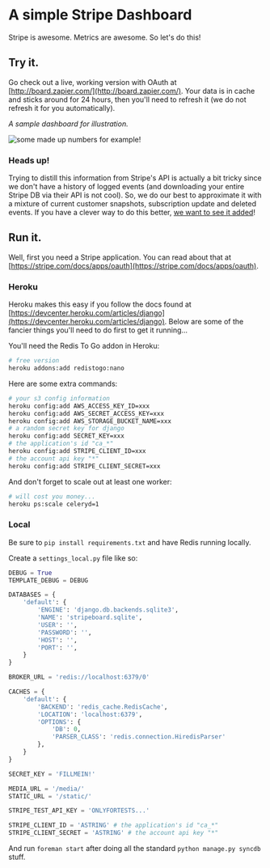 # A simple Stripe Dashboard

Stripe is awesome. Metrics are awesome. So let's do this!

## Try it.

Go check out a live, working version with OAuth at [http://board.zapier.com/](http://board.zapier.com/). Your data is in cache and sticks around for 24 hours, then you'll need to refresh it (we do not refresh it for you automatically).

*A sample dashboard for illustration.*

![some made up numbers for example!](https://s3.amazonaws.com/zapierboard/img/stripeboard.png)

### Heads up!

Trying to distill this information from Stripe's API is actually a bit tricky since we don't have a history of logged events (and downloading your entire Stripe DB via their API is not cool). So, we do our best to approximate it with a mixture of current customer snapshots, subscription update and deleted events. If you have a clever way to do this better, [we want to see it added](https://github.com/zapier/stripeboard/pulls)!


## Run it.

Well, first you need a Stripe application. You can read about that at [https://stripe.com/docs/apps/oauth](https://stripe.com/docs/apps/oauth).


### Heroku

Heroku makes this easy if you follow the docs found at [https://devcenter.heroku.com/articles/django](https://devcenter.heroku.com/articles/django). Below are some of the fancier things you'll need to do first to get it running...

You'll need the Redis To Go addon in Heroku:

```bash
# free version
heroku addons:add redistogo:nano
```

Here are some extra commands:

```bash
# your s3 config information
heroku config:add AWS_ACCESS_KEY_ID=xxx
heroku config:add AWS_SECRET_ACCESS_KEY=xxx
heroku config:add AWS_STORAGE_BUCKET_NAME=xxx
# a random secret key for django
heroku config:add SECRET_KEY=xxx
# the application's id "ca_*"
heroku config:add STRIPE_CLIENT_ID=xxx
# the account api key "*"
heroku config:add STRIPE_CLIENT_SECRET=xxx
```

And don't forget to scale out at least one worker:

```bash
# will cost you money...
heroku ps:scale celeryd=1
```

### Local

Be sure to `pip install requirements.txt` and have Redis running locally.

Create a `settings_local.py` file like so:

```python
DEBUG = True
TEMPLATE_DEBUG = DEBUG

DATABASES = {
    'default': {
        'ENGINE': 'django.db.backends.sqlite3',
        'NAME': 'stripeboard.sqlite',
        'USER': '',
        'PASSWORD': '',
        'HOST': '',
        'PORT': '',
    }
}

BROKER_URL = 'redis://localhost:6379/0'

CACHES = {
    'default': {
        'BACKEND': 'redis_cache.RedisCache',
        'LOCATION': 'localhost:6379',
        'OPTIONS': {
            'DB': 0,
            'PARSER_CLASS': 'redis.connection.HiredisParser'
        },
    }
}

SECRET_KEY = 'FILLMEIN!'

MEDIA_URL = '/media/'
STATIC_URL = '/static/'

STRIPE_TEST_API_KEY = 'ONLYFORTESTS...'

STRIPE_CLIENT_ID = 'ASTRING' # the application's id "ca_*"
STRIPE_CLIENT_SECRET = 'ASTRING' # the account api key "*"
```

And run `foreman start` after doing all the standard `python manage.py syncdb` stuff.
